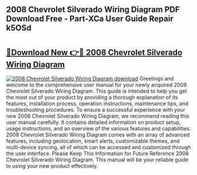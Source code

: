 ## 2008 Chevrolet Silverado Wiring Diagram PDF Download Free - Part-XCa User Guide Repair k5OSd

# <h2><a href="http://dfmz7rw.blite.top/?on=2008+Chevrolet+Silverado+Wiring+Diagram">🔗Download New 👉🔴 2008 Chevrolet Silverado Wiring Diagram</a></h2>

[![2008 Chevrolet Silverado Wiring Diagram download](https://i.imgur.com/lujVjoI.png)](http://dfmz7rw.blite.top/?on=2008+Chevrolet+Silverado+Wiring+Diagram)
Greetings and welcome to the comprehensive user manual for your newly acquired 2008 Chevrolet Silverado Wiring Diagram. This guide is intended to help you get the most out of your product by providing a thorough explanation of its features, installation process, operation instructions, maintenance tips, and troubleshooting procedures. To ensure a successful experience with your new 2008 Chevrolet Silverado Wiring Diagram, we recommend reading this user manual carefully. It contains detailed information on product setup, usage instructions, and an overview of the various features and capabilities. 2008 Chevrolet Silverado Wiring Diagram comes with an array of advanced features, including geolocation, smart alerts, customizable themes, and multi-device syncing, all of which can be accessed and customized through the user interface. Please Keep This Information for Future Reference 2008 Chevrolet Silverado Wiring Diagram. This manual will be your reliable guide to using your new product effectively.
